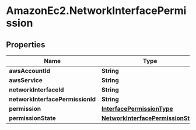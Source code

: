 # AmazonEc2.NetworkInterfacePermission

## Properties

Name | Type | Description | Notes
------------ | ------------- | ------------- | -------------
**awsAccountId** | **String** |  | [optional] 
**awsService** | **String** |  | [optional] 
**networkInterfaceId** | **String** |  | [optional] 
**networkInterfacePermissionId** | **String** |  | [optional] 
**permission** | [**InterfacePermissionType**](InterfacePermissionType.md) |  | [optional] 
**permissionState** | [**NetworkInterfacePermissionState**](NetworkInterfacePermissionState.md) |  | [optional] 


